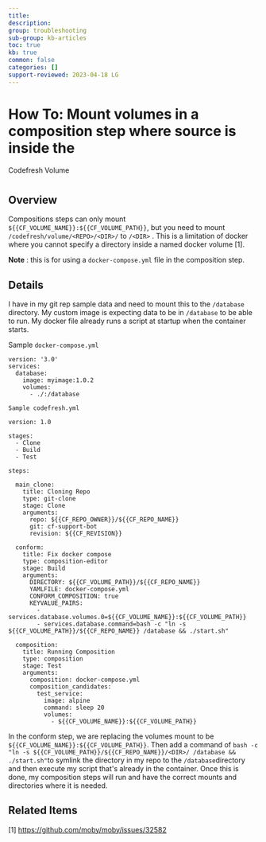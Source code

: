 ```yaml
---
title: 
description: 
group: troubleshooting
sub-group: kb-articles
toc: true
kb: true
common: false
categories: []
support-reviewed: 2023-04-18 LG
---
```


# How To: Mount volumes in a composition step where source is inside the
Codefresh Volume

#

## Overview

Compositions steps can only mount `${{CF_VOLUME_NAME}}:${{CF_VOLUME_PATH}}`,
but you need to mount `/codefresh/volume/<REPO>/<DIR>/` to `/<DIR>` . This is
a limitation of docker where you cannot specify a directory inside a named
docker volume [1].

**Note** : this is for using a `docker-compose.yml` file in the composition
step.

## Details

I have in my git rep sample data and need to mount this to the `/database`
directory. My custom image is expecting data to be in `/database` to be able
to run. My docker file already runs a script at startup when the container
starts.

Sample `docker-compose.yml`

    
    
    version: '3.0' 
    services: 
      database: 
        image: myimage:1.0.2 
        volumes: 
          - ./:/database
    

`Sample codefresh.yml`

    
    
    version: 1.0
    
    stages:
      - Clone
      - Build
      - Test
    
    steps:
    
      main_clone:
        title: Cloning Repo
        type: git-clone
        stage: Clone
        arguments:
          repo: ${{CF_REPO_OWNER}}/${{CF_REPO_NAME}}
          git: cf-support-bot
          revision: ${{CF_REVISION}}
    
      conform:
        title: Fix docker compose
        type: composition-editor
        stage: Build
        arguments:
          DIRECTORY: ${{CF_VOLUME_PATH}}/${{CF_REPO_NAME}}
          YAMLFILE: docker-compose.yml
          CONFORM_COMPOSITION: true
          KEYVALUE_PAIRS:
            - services.database.volumes.0=${{CF_VOLUME_NAME}}:${{CF_VOLUME_PATH}}
            - services.database.command=bash -c "ln -s ${{CF_VOLUME_PATH}}/${{CF_REPO_NAME}} /database && ./start.sh"
    
      composition:
        title: Running Composition
        type: composition
        stage: Test
        arguments:
          composition: docker-compose.yml
          composition_candidates:
            test_service:
              image: alpine
              command: sleep 20
              volumes:
                - ${{CF_VOLUME_NAME}}:${{CF_VOLUME_PATH}}
    

In the conform step, we are replacing the volumes mount to be
`${{CF_VOLUME_NAME}}:${{CF_VOLUME_PATH}}`. Then add a command of `bash -c "ln
-s ${{CF_VOLUME_PATH}}/${{CF_REPO_NAME}}/<DIR>/ /database && ./start.sh"`to
symlink the directory in my repo to the `/database`directory and then execute
my script that's already in the container. Once this is done, my composition
steps will run and have the correct mounts and directories where it is needed.

## Related Items

[1] <https://github.com/moby/moby/issues/32582>

